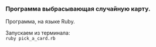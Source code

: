 ### Программа выбрасывающая случайную карту.

Программа, на языке Ruby.

Запускаем из терминала:<br>`ruby pick_a_card.rb`
